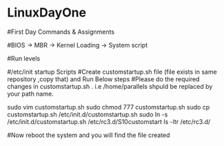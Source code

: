# LinuxDayOne
#First Day Commands &amp; Assignments

#BIOS -> MBR -> Kernel Loading ->  System script

#Run levels

#/etc/init startup Scripts
#Create customstartup.sh file (file exists in same repository ,copy that) and Run Below steps
#Please do the required changes in customstartup.sh . i.e /home/parallels shpuld be replaced by your path name.

   sudo vim customstartup.sh
   sudo chmod 777 customstartup.sh 
   sudo cp customstartup.sh /etc/init.d/customstartup.sh 
   sudo ln -s /etc/init.d/customstartup.sh /etc/rc3.d/S10customstart
   ls -ltr /etc/rc3.d/


#Now reboot the system and you will find the file created 


